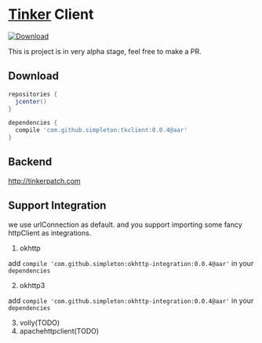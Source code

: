 # [Tinker](https://github.com/Tencent/tinker) Client

[ ![Download](https://api.bintray.com/packages/simsun/maven/TinkerClient-okhttp-integration/images/download.svg) ](https://bintray.com/simsun/maven/TinkerClient-okhttp-integration/_latestVersion)

This is project is in very alpha stage, feel free to make a PR. 

## Download


```gradle
repositories {
  jcenter()
}

dependencies {
  compile 'com.github.simpleton:tkclient:0.0.4@aar'
}

```

## Backend

http://tinkerpatch.com


## Support Integration

we use urlConnection as default. and you support importing some fancy httpClient as integrations.  

1. okhttp


add `compile 'com.github.simpleton:okhttp-integration:0.0.4@aar'` in your `dependencies`

2. okhttp3

add `compile 'com.github.simpleton:okhttp-integration:0.0.4@aar'` in your `dependencies`

3. volly(TODO)
4. apachehttpclient(TODO)


